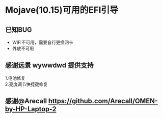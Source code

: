 # Mojave(10.15)可用的EFI引导
## 已知BUG

+ WIFI不可用，需要自行更换网卡
+ 外放不可用

## 感谢远景 wywwdwd 提供支持

1.电池修复  
2.亮度调节快捷键修复

## 感谢@Arecall https://github.com/Arecall/OMEN-by-HP-Laptop-2 
